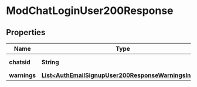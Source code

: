 

# ModChatLoginUser200Response


## Properties

| Name | Type | Description | Notes |
|------------ | ------------- | ------------- | -------------|
|**chatsid** | **String** | unique chat session id |  |
|**warnings** | [**List&lt;AuthEmailSignupUser200ResponseWarningsInner&gt;**](AuthEmailSignupUser200ResponseWarningsInner.md) |  |  [optional] |



